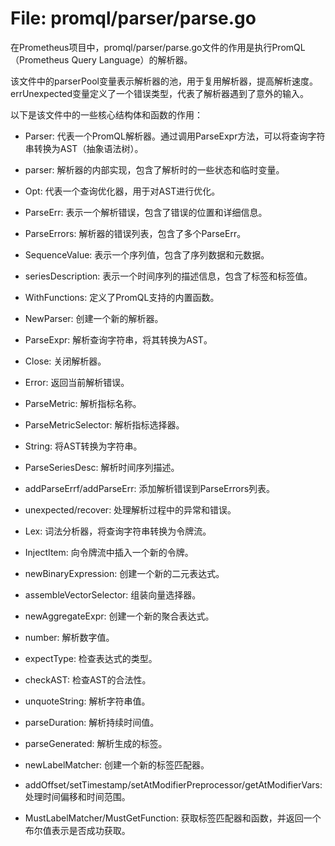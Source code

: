 # File: promql/parser/parse.go

在Prometheus项目中，promql/parser/parse.go文件的作用是执行PromQL（Prometheus Query Language）的解析器。

该文件中的parserPool变量表示解析器的池，用于复用解析器，提高解析速度。errUnexpected变量定义了一个错误类型，代表了解析器遇到了意外的输入。

以下是该文件中的一些核心结构体和函数的作用：

- Parser: 代表一个PromQL解析器。通过调用ParseExpr方法，可以将查询字符串转换为AST（抽象语法树）。

- parser: 解析器的内部实现，包含了解析时的一些状态和临时变量。

- Opt: 代表一个查询优化器，用于对AST进行优化。

- ParseErr: 表示一个解析错误，包含了错误的位置和详细信息。

- ParseErrors: 解析器的错误列表，包含了多个ParseErr。

- SequenceValue: 表示一个序列值，包含了序列数据和元数据。

- seriesDescription: 表示一个时间序列的描述信息，包含了标签和标签值。

- WithFunctions: 定义了PromQL支持的内置函数。

- NewParser: 创建一个新的解析器。

- ParseExpr: 解析查询字符串，将其转换为AST。

- Close: 关闭解析器。

- Error: 返回当前解析错误。

- ParseMetric: 解析指标名称。

- ParseMetricSelector: 解析指标选择器。

- String: 将AST转换为字符串。

- ParseSeriesDesc: 解析时间序列描述。

- addParseErrf/addParseErr: 添加解析错误到ParseErrors列表。

- unexpected/recover: 处理解析过程中的异常和错误。

- Lex: 词法分析器，将查询字符串转换为令牌流。

- InjectItem: 向令牌流中插入一个新的令牌。

- newBinaryExpression: 创建一个新的二元表达式。

- assembleVectorSelector: 组装向量选择器。

- newAggregateExpr: 创建一个新的聚合表达式。

- number: 解析数字值。

- expectType: 检查表达式的类型。

- checkAST: 检查AST的合法性。

- unquoteString: 解析字符串值。

- parseDuration: 解析持续时间值。

- parseGenerated: 解析生成的标签。

- newLabelMatcher: 创建一个新的标签匹配器。

- addOffset/setTimestamp/setAtModifierPreprocessor/getAtModifierVars: 处理时间偏移和时间范围。

- MustLabelMatcher/MustGetFunction: 获取标签匹配器和函数，并返回一个布尔值表示是否成功获取。

